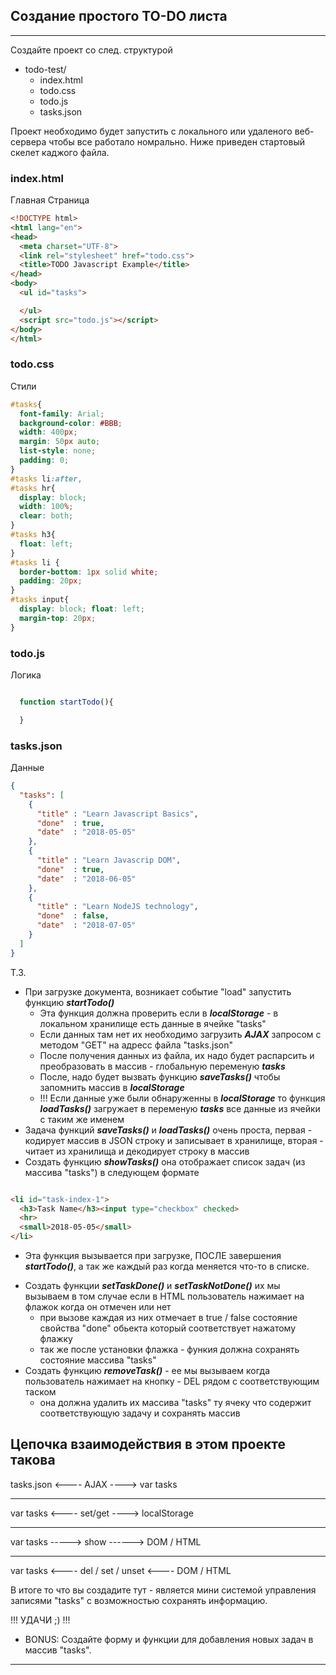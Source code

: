 ## Создание простого TO-DO листа

---

Создайте проект со след. структурой
 * todo-test/
   - index.html
   - todo.css
   - todo.js
   - tasks.json

Проект необходимо будет запустить с локального или удаленого веб-сервера чтобы все работало номрально.
Ниже приведен стартовый скелет каджого файла.

### index.html

Главная Страница

```html
<!DOCTYPE html>
<html lang="en">
<head>
  <meta charset="UTF-8">
  <link rel="stylesheet" href="todo.css">
  <title>TODO Javascript Example</title>
</head>
<body>
  <ul id="tasks">

  </ul>     
  <script src="todo.js"></script>
</body>
</html>


```

### todo.css

Стили

```css
#tasks{
  font-family: Arial;
  background-color: #BBB;
  width: 400px;
  margin: 50px auto;
  list-style: none;
  padding: 0;
}
#tasks li:after,
#tasks hr{
  display: block;
  width: 100%;
  clear: both;
}
#tasks h3{
  float: left;
}
#tasks li {
  border-bottom: 1px solid white;
  padding: 20px;
}
#tasks input{
  display: block; float: left;
  margin-top: 20px;
}


```

### todo.js

Логика

```javascript

  function startTodo(){

  }

```

### tasks.json

Данные

```json
{
  "tasks": [
    {
      "title" : "Learn Javascript Basics",
      "done"  : true,
      "date"  : "2018-05-05"
    },
    {
      "title" : "Learn Javascrip DOM",
      "done"  : true,
      "date"  : "2018-06-05"
    },
    {
      "title" : "Learn NodeJS technology",
      "done"  : false,
      "date"  : "2018-07-05"
    }
  ]
}

```

Т.З.
 * При загрузке документа, возникает событие "load" запустить функцию ***startTodo()***
   - Эта функция должна проверить если в ***localStorage*** - в локальном хранилище есть данные в ячейке "tasks"
   - Если данных там нет их необходимо загрузить ***AJAX*** запросом с методом "GET" на адресс файла "tasks.json"
   - После получения данных из файла, их надо будет распарсить и преобразовать в массив - глобальную переменую ***tasks***
   - После, надо будет вызвать функцию ***saveTasks()*** чтобы запомнить массив в ***localStorage***
   - !!! Если данные уже были обнаруженны в ***localStorage*** то функция ***loadTasks()*** загружает в переменую ***tasks*** все данные из ячейки с таким же именем
 * Задача функций  ***saveTasks()*** и ***loadTasks()*** очень проста, первая - кодирует массив в JSON строку и записывает в хранилище, вторая - читает из хранилища и декодирует строку в массив
 * Создать функцию ***showTasks()*** она отображает список задач (из массива "tasks") в следующем формате
```html

<li id="task-index-1">
  <h3>Task Name</h3><input type="checkbox" checked>
  <hr>
  <small>2018-05-05</small>
</li>

```

   - Эта функция вызывается при загрузке, ПОСЛЕ завершения ***startTodo()***, а так же каждый раз когда меняется что-то в списке.
 * Создать функции ***setTaskDone()*** и ***setTaskNotDone()*** их мы вызываем в том случае если в HTML пользователь нажимает на флажок когда он отмечен или нет
   - при вызове каждая из них отмечает в true / false состояние свойства "done" обьекта который соответствует нажатому флажку
   - так же после установки флажка - функия должна сохранять состояние массива "tasks"
 * Создать функцию ***removeTask()*** - ее мы вызываем когда пользователь нажимает на кнопку - DEL рядом с соответствующим таском
   - она должна удалить их массива "tasks" ту ячеку что содержит соответствующую задачу и сохранять массив

Цепочка взаимодействия в этом проекте такова
---
tasks.json  <---- AJAX ----> var tasks

---
var tasks <---- set/get ----> localStorage

---
var tasks -----> show ------> DOM / HTML

---
var tasks <---- del / set / unset <---- DOM / HTML


В итоге то что вы создадите тут - является мини системой управления записями "tasks" с возможностью сохранять информацию.


!!! УДАЧИ ;) !!!

* BONUS: Создайте форму и функции для добавления новых задач в массив "tasks".

---
